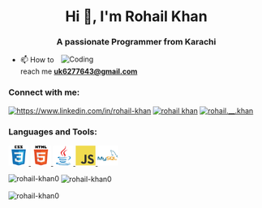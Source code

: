 
<h1 align="center">Hi 👋, I'm Rohail Khan</h1>
<h3 align="center">A passionate Programmer from Karachi</h3>
<img align="right" alt="Coding" width="400" src="[image](https://github.com/user-attachments/assets/52ca55a0-3a5d-4e31-a5dd-3767f766d830)
">

- 📫 How to reach me **uk6277643@gmail.com**

<h3 align="left">Connect with me:</h3>
<p align="left">
<a href="https://linkedin.com/in/https://www.linkedin.com/in/rohail-khan" target="blank"><img align="center" src="https://raw.githubusercontent.com/rahuldkjain/github-profile-readme-generator/master/src/images/icons/Social/linked-in-alt.svg" alt="https://www.linkedin.com/in/rohail-khan" height="30" width="40" /></a>
<a href="https://fb.com/rohail khan" target="blank"><img align="center" src="https://raw.githubusercontent.com/rahuldkjain/github-profile-readme-generator/master/src/images/icons/Social/facebook.svg" alt="rohail khan" height="30" width="40" /></a>
<a href="https://instagram.com/rohail.__.khan" target="blank"><img align="center" src="https://raw.githubusercontent.com/rahuldkjain/github-profile-readme-generator/master/src/images/icons/Social/instagram.svg" alt="rohail.__.khan" height="30" width="40" /></a>
</p>

<h3 align="left">Languages and Tools:</h3>
<p align="left"> <a href="https://www.w3schools.com/css/" target="_blank" rel="noreferrer"> <img src="https://raw.githubusercontent.com/devicons/devicon/master/icons/css3/css3-original-wordmark.svg" alt="css3" width="40" height="40"/> </a> <a href="https://www.w3.org/html/" target="_blank" rel="noreferrer"> <img src="https://raw.githubusercontent.com/devicons/devicon/master/icons/html5/html5-original-wordmark.svg" alt="html5" width="40" height="40"/> </a> <a href="https://www.java.com" target="_blank" rel="noreferrer"> <img src="https://raw.githubusercontent.com/devicons/devicon/master/icons/java/java-original.svg" alt="java" width="40" height="40"/> </a> <a href="https://developer.mozilla.org/en-US/docs/Web/JavaScript" target="_blank" rel="noreferrer"> <img src="https://raw.githubusercontent.com/devicons/devicon/master/icons/javascript/javascript-original.svg" alt="javascript" width="40" height="40"/> </a> <a href="https://www.mysql.com/" target="_blank" rel="noreferrer"> <img src="https://raw.githubusercontent.com/devicons/devicon/master/icons/mysql/mysql-original-wordmark.svg" alt="mysql" width="40" height="40"/> </a> </p>

<p><img align="left" src="https://github-readme-stats.vercel.app/api/top-langs?username=rohail-khan0&show_icons=true&locale=en&layout=compact" alt="rohail-khan0" /></p>

<p>&nbsp;<img align="center" src="https://github-readme-stats.vercel.app/api?username=rohail-khan0&show_icons=true&locale=en" alt="rohail-khan0" /></p>

<p><img align="center" src="https://github-readme-streak-stats.herokuapp.com/?user=rohail-khan0&" alt="rohail-khan0" /></p>
